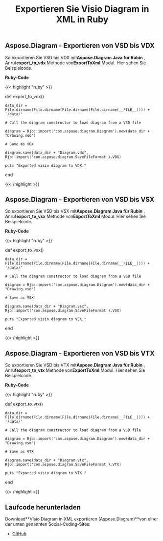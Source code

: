 ﻿---
title: Exportieren Sie Visio Diagram in XML in Ruby
type: docs
weight: 70
url: /de/java/export-visio-diagram-to-xml-in-ruby/
---
## **Aspose.Diagram - Exportieren von VSD bis VDX**
So exportieren Sie VSD bis VDX mit**Aspose.Diagram Java für Rubin** , Anruf**export_to_vdx** Methode von**ExportToXml** Modul. Hier sehen Sie Beispielcode.

**Ruby-Code**

{{< highlight "ruby" >}}

 def export_to_vdx()

    data_dir = File.dirname(File.dirname(File.dirname(File.dirname(__FILE__)))) + '/data/'

    # Call the diagram constructor to load diagram from a VSD file

    diagram = Rjb::import('com.aspose.diagram.Diagram').new(data_dir + "Drawing.vsd")

    # Save as VDX

    diagram.save(data_dir + "Diagram.vdx", Rjb::import('com.aspose.diagram.SaveFileFormat').VDX)

    puts "Exported visio diagram to VDX."

end

{{< /highlight >}}
## **Aspose.Diagram - Exportieren von VSD bis VSX**
So exportieren Sie VSD bis VSX mit**Aspose.Diagram Java für Rubin** , Anruf**export_to_vsx** Methode von**ExportToXml** Modul. Hier sehen Sie Beispielcode.

**Ruby-Code**

{{< highlight "ruby" >}}

 def export_to_vsx()

    data_dir = File.dirname(File.dirname(File.dirname(File.dirname(__FILE__)))) + '/data/'

    # Call the diagram constructor to load diagram from a VSD file

    diagram = Rjb::import('com.aspose.diagram.Diagram').new(data_dir + "Drawing.vsd")

    # Save as VSX

    diagram.save(data_dir + "Diagram.vsx", Rjb::import('com.aspose.diagram.SaveFileFormat').VSX)

    puts "Exported visio diagram to VSX."

end

{{< /highlight >}}
## **Aspose.Diagram - Exportieren von VSD bis VTX**
So exportieren Sie VSD bis VTX mit**Aspose.Diagram Java für Rubin** , Anruf**export_to_vtx** Methode von**ExportToXml** Modul. Hier sehen Sie Beispielcode.

**Ruby-Code**

{{< highlight "ruby" >}}

 def export_to_vtx()

    data_dir = File.dirname(File.dirname(File.dirname(File.dirname(__FILE__)))) + '/data/'

    # Call the diagram constructor to load diagram from a VSD file

    diagram = Rjb::import('com.aspose.diagram.Diagram').new(data_dir + "Drawing.vsd")

    # Save as VTX

    diagram.save(data_dir + "Diagram.vtx", Rjb::import('com.aspose.diagram.SaveFileFormat').VTX)

    puts "Exported visio diagram to VTX."

end

{{< /highlight >}}
## **Laufcode herunterladen**
 Download**Visio Diagram in XML exportieren (Aspose.Diagram)**von einer der unten genannten Social-Coding-Sites:

- [GitHub](https://github.com/asposediagram/Aspose.Diagram-for-Java/blob/master/Plugins/Aspose_Diagram_Java_for_Ruby/lib/asposediagramjava/Export/exporttoxml.rb)

